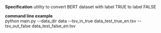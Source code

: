 **Specification** 
utility to convert BERT dataset with label TRUE to label FALSE 

**command line example**  
python main.py --data_dir data --tsv_in_true data_test_true_en.tsv --tsv_out_false data_test_false_en.tsv  
